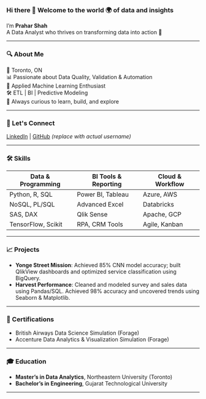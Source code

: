 ### Hi there 👋 Welcome to the world 🌍 of data and insights  
I’m **Prahar Shah**  
A Data Analyst who thrives on transforming data into action 🎯  

---

### 🔍 About Me  
📍 Toronto, ON  
📊 Passionate about Data Quality, Validation & Automation  
🤖 Applied Machine Learning Enthusiast  
🛠️ ETL | BI | Predictive Modeling  
🧠 Always curious to learn, build, and explore  

---

### 📌 Let's Connect  
[LinkedIn](https://www.linkedin.com/in/praharshah/) | [GitHub](https://github.com/YOUR_USERNAME) *(replace with actual username)*  

---

### 🛠️ Skills

| Data & Programming | BI Tools & Reporting | Cloud & Workflow |
|--------------------|----------------------|------------------|
| Python, R, SQL     | Power BI, Tableau    | Azure, AWS       |
| NoSQL, PL/SQL      | Advanced Excel       | Databricks       |
| SAS, DAX           | Qlik Sense           | Apache, GCP      |
| TensorFlow, Scikit | RPA, CRM Tools       | Agile, Kanban    |

---

### 📈 Projects  
- **Yonge Street Mission**: Achieved 85% CNN model accuracy; built QlikView dashboards and optimized service classification using BigQuery.  
- **Harvest Performance**: Cleaned and modeled survey and sales data using Pandas/SQL. Achieved 98% accuracy and uncovered trends using Seaborn & Matplotlib.

---

### 📜 Certifications  
- British Airways Data Science Simulation (Forage)  
- Accenture Data Analytics & Visualization Simulation (Forage)  

---

### 🎓 Education  
- **Master’s in Data Analytics**, Northeastern University (Toronto)  
- **Bachelor’s in Engineering**, Gujarat Technological University  

---

